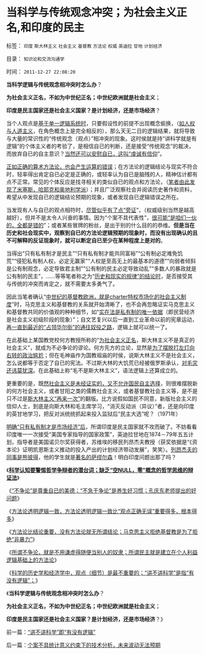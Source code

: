 # 当科学与传统观念冲突；为社会主义正名,和印度的民主

标签： `印度` `斯大林主义` `社会主义` `基督教` `方法论` `权威` `英迪拉` `甘地` `计划经济` 

目录： `知识论和交流沟通学`

时间： `2011-12-27 22:08:20`

**当科学逻辑与传统观念相冲突时怎么办**？

**为社会主义正名，不如为中世纪正名；中世纪欧洲就是社会主义**；

**印度是民主国家还是社会主义国家？是计划经济，还是市场经济**？

当个人观点是[基于单一逻辑系统时](../../../2011/5/28/科学必要条件，单一逻辑规则.md)，只要假设性的前提不出现概念偷换，（[如人权与人道主义](../../../2009/10/29/人道不是人权；人道主义和低人权社会的关系.md)，在角色概念上是完全相反的），那么天无二日的逻辑结果，就将导致与大量的常识性的“传统观念（观点）”相冲突的现象。这时侯就是持“讲科学就是有逻辑”的个体主义者的考验了，是相信自已的判断，还是接受“传统观念”的裁决，而放弃自已的自主意识？[当然还可以安慰自已，这叫“虔诚有信仰](../../../2010/6/22/中国仍是一个理性主义的社会.md)”。

[正如正确的算术方法论，也会产生运算的错误](../../../2011/12/26/经济学不应该成为算命神学；经济学研究的学品.md)；在方法论的逻辑结论与现实不符合时，轻率得出肯定自已必定是正确的，或轻率认为自已是脑残的人，精神估计都有点不正常。常见的个体反应是找寻相关的类似自已的观点和方法论，（[笔者由此发现了米塞斯，哈耶克和奥地利学派](../../../2011/1/27/“发现”了奥地利学派和米塞斯及哈耶克.md)）；并且广泛观察社会并阅读历史著作和资料，希望从中发现自已的逻辑结论预期的现象，或者发现自已逻辑错误之所在。

当发现有人与自已的观点相符时，[尽管似乎有了点“旁证](../../../2011/11/1/攻击个人观点的权威和他们的卫道.md)”，（权威级别当然是越高越好），但并不是太令人兴奋的事情。因为“个案不具代表性”，[很可能“是咱们一伙的，全都是错的](http://darthvad.blog.163.com/blog/static/53399470201193052934762/)”；或者某些冒牌的粉丝，是出于别的什么目的的恭维。**但是当在历史和社会现实中，观察到自已的方法论逻辑预期的现象时，而没有出现确认的且不可解释的反证现象时，就可以断定自已至少在某种程度上是对的**。

当得出“只有私有制才是民主”“只有私有制才能共同富裕”“公有制必定难免饥荒”“侵犯私有制人权，必定无赢家”“人权是至高无上的最基本的道德”“向弱者倾斜是公有制观念，必定导致君主制”“公有制的民主必定导致动乱”“多数人的暴政就是公有制的民主”，……等等笔者称之为“[历史和现实的规律”的结论时](../../../2010/5/7/大历史观中的“历史规律”不是“传统的历史预言”.md)，是否接受其与传统的冲突而肯定之，就不需要太多勇气了。

因此当笔者确认“[中世纪的基督教欧洲，就是charter特权市场化的社会主义制度](../../../2011/12/22/中世纪行会是“生产者民主”制度.md)”时，马克思主义和基督教的关系就开始清晰了，也不会再忽略证实马克思主义和基督教共同的价值观的种种细节，如“[实在法是私有制的唯一依据](../../../2011/10/7/没有私有制就无所谓民主！基督教通往奴役之路的命运！.md)（即民营经济是社会主义初级阶段的现象）”；自文艺复兴以后一直到工业革命以前的宪章运动，[再一直到最近的“占领华尔街”的通往奴役之路](../../../2011/10/17/占领大企业，占领福利局，占领华尔街.md)，逻辑上就可以统一了。

在此基础上某国教党校何方教授所称的“[为社会主义正名](../../../2011/5/17/人类发展从公有制走向私有制.md)，斯大林主义不是真正的社会主义”，就成为不必争论的谬论。何方先方的立论，显然是[为了摆脱打左灯向右转的政治尴尬](../../../2011/11/3/“私有财产不可侵犯”应尽快入宪.md)；但在毛神庙作为国教祖庙的时侯，说斯大林主义不是社会主义，怎么说都等于否定了自已的宪法。不过斯大林的大饥荒已经被俄罗斯承认，[对毛灾还讳莫犹深](../../../2009/8/2/英属孟加拉两次大饥荒和经济学家的良心.md)。在此基础上称“毛不是斯大林主义”，语法逻辑上还算成立的。

更重要的是，既[然社会主义是未经证实的，又不允许国民自主选择](../../../2011/11/2/不惜他人一切代价的无私奋斗.md)，则很难摆脱新的何方社会主义，或者甘阳之类的儒教社会主义，或者基督教社会主义等，是不是只不过是[斯大林主义“再来一次”](../../../2011/10/24/新制度学派使用纳什均衡代替了边际效用.md)的翻版。比方说假如国民不同意，新版社会主义的信仰人士，到底是向斯大林和毛主席学习，“消灭反动派（异议）”者，还是向印度的英甘地学习，把反对派统统抓起来投入监狱后“民主大选”呢？（1971年）

[明确“只有私有制才是市场经济”后](../../../2011/10/18/私人不能向国家索取，国家可以掠夺私人的一切.md)，所谓印度是民主国家就不攻而破了。不妨看看印度唯一一次接受“美国专家指导的国家政策”，英迪拉甘地在1874－79年五五计划，指导者是美国诺贝尔奖获得者，苏维埃的移民列昂杰夫教授（获奖依据是“《资本论》证明凯恩斯主义推动的投入产出的计划经济带动发展”，笑笑）。[列昂杰夫的同事是熊彼得](../../../2011/2/21/熊彼特，一条精滑的鱼.md)，他的学生就是[著名的萨缪尔森](../../../2011/2/20/御用定制的萨缪尔森分子.md)！明白印度问题出那了吗？

《[**科学认知要警惕哲学争辩者的潜台词；缺乏“空NULL，零”概念的哲学思维的辩证法**](../../../2011/12/26/“不可或缺”的金本位，美元本位，货币政策，计划经济，GDP.md)》

《[“不争论”是尊重自已的美德；“不急于争论”是养生好习惯；孔庆东老师提出的好问题](../../../2011/12/26/“不争论”是尊重自已的美德；“不急于争论”是养生好习惯.md)》

《[方法论透明逻辑一致，方法论透明逻辑一致比“观点正确无误”重要得多，根本得多](../../../2011/12/26/经济学不应该成为算命神学；经济学研究的学品.md)》

《[方法论比结论重要，没有方法论就无所谓结论；马克思主义拒绝基督教是为了拒绝“非暴力”](../../../2011/12/27/方法论比结论重要，没有方法论就无所谓观点.md)》

《[所谓不争论，就是不用谦虚得随便当别人的奴隶；所谓民主就是建立在个人利益逻辑基础上的方法论](../../../2011/12/27/不用谦虚得随便当别人的奴隶.md)》

《[科学的历史学和经济学中，观点（细节）是最不重要的；“讲不讲科学”是指“有没有逻辑”；](../../../2011/12/27/不用谦虚得随便当别人的奴隶.md)》

《**当科学逻辑与传统观念相冲突时怎么办**？

**为社会主义正名，不如为中世纪正名；中世纪欧洲就是社会主义**；

**印度是民主国家还是社会主义国家？是计划经济，还是市场经济**？》



前一篇：[“讲不讲科学”即“有没有逻辑”](../../../2011/12/27/“讲不讲科学”即“有没有逻辑”.md)

后一篇：[个案不具统计意义约束下的技术分析，未来波动无法预期](../../../2011/12/27/个案不具统计意义约束下的技术分析，未来波动无法预期.md)